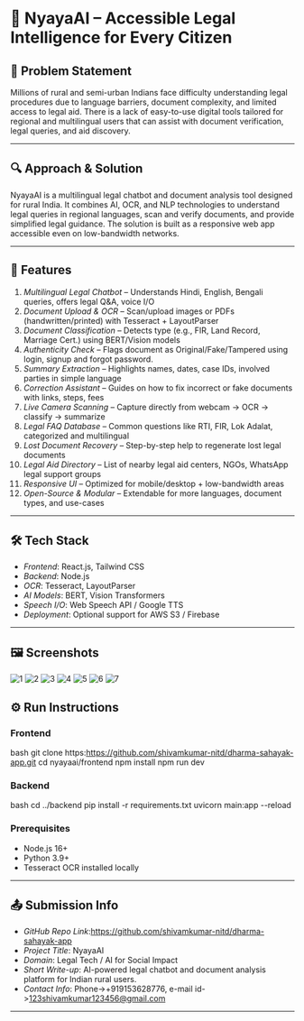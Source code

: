 # 🌟 NyayaAI – Accessible Legal Intelligence for Every Citizen

## 🧩 Problem Statement

Millions of rural and semi-urban Indians face difficulty understanding legal procedures due to language barriers, document complexity, and limited access to legal aid. There is a lack of easy-to-use digital tools tailored for regional and multilingual users that can assist with document verification, legal queries, and aid discovery.

---

## 🔍 Approach & Solution

NyayaAI is a multilingual legal chatbot and document analysis tool designed for rural India. It combines AI, OCR, and NLP technologies to understand legal queries in regional languages, scan and verify documents, and provide simplified legal guidance. The solution is built as a responsive web app accessible even on low-bandwidth networks.

---

## 🚀 Features

1. *Multilingual Legal Chatbot* – Understands Hindi, English, Bengali queries, offers legal Q&A, voice I/O
2. *Document Upload & OCR* – Scan/upload images or PDFs (handwritten/printed) with Tesseract + LayoutParser
3. *Document Classification* – Detects type (e.g., FIR, Land Record, Marriage Cert.) using BERT/Vision models
4. *Authenticity Check* – Flags document as Original/Fake/Tampered using login, signup and forgot password.
5. *Summary Extraction* – Highlights names, dates, case IDs, involved parties in simple language
6. *Correction Assistant* – Guides on how to fix incorrect or fake documents with links, steps, fees
7. *Live Camera Scanning* – Capture directly from webcam → OCR → classify → summarize
8. *Legal FAQ Database* – Common questions like RTI, FIR, Lok Adalat, categorized and multilingual
9. *Lost Document Recovery* – Step-by-step help to regenerate lost legal documents
10. *Legal Aid Directory* – List of nearby legal aid centers, NGOs, WhatsApp legal support groups
11. *Responsive UI* – Optimized for mobile/desktop + low-bandwidth areas
12. *Open-Source & Modular* – Extendable for more languages, document types, and use-cases

---

## 🛠 Tech Stack

- *Frontend*: React.js, Tailwind CSS
- *Backend*: Node.js
- *OCR*: Tesseract, LayoutParser
- *AI Models*: BERT, Vision Transformers
- *Speech I/O*: Web Speech API / Google TTS
- *Deployment*: Optional support for AWS S3 / Firebase

---

## 🖼 Screenshots

![1](./assets/1.jpg)
![2](./assets/2.jpg)
![3](./assets/3.jpg)
![4](./assets/4.jpg)
![5](./assets/5.jpg)
![6](./assets/6.jpg)
![7](./assets/7.jpg)

## ⚙ Run Instructions

### Frontend
bash
git clone https:https://github.com/shivamkumar-nitd/dharma-sahayak-app.git
cd nyayaai/frontend
npm install
npm run dev


### Backend
bash
cd ../backend
pip install -r requirements.txt
uvicorn main:app --reload


### Prerequisites
- Node.js 16+
- Python 3.9+
- Tesseract OCR installed locally

---

## 📤 Submission Info

- *GitHub Repo Link*:https://github.com/shivamkumar-nitd/dharma-sahayak-app
- *Project Title*: NyayaAI
- *Domain*: Legal Tech / AI for Social Impact
- *Short Write-up*: AI-powered legal chatbot and document analysis platform for Indian rural users.
- *Contact Info*: Phone->+919153628776, e-mail id->123shivamkumar123456@gmail.com

---
